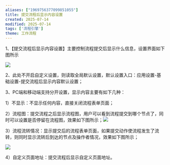 ```yaml
---
aliases: ["1969756377099851055"]
title: 提交流程后显示内容设置
created: 2025-07-14
modified: 2025-07-14
tags: ['流程引擎']
theme: 工作流程
---
```


1、【提交流程后显示内容设置】主要控制流程提交后显示什么信息，设置界面如下图所示

![](9641245d928eb00228de9c4fdeb4fc58.jpg)

2、此处不开启自定义设置，则读取全局默认设置，默认设置入口：应用设置-基础设置-提交流程后显示内容默认设置；

3、PC端和移动端支持分开设置，显示内容主要有如下几种：

1）不显示：不显示任何内容，直接关闭流程表单页面；

2）流程图：提交流程之后显示流程图，用户可以看到流程提交到哪个节点了，同时可以设置是否停留在流程图，效果如下图所示；![](7bce5a38b0dca0ef8e5998b932ffcd28.jpg)

3）流程流转情况：显示提交后的流程表单页面，如果提交动作使流程发生了流转，则同时显示流转后到达的节点及操作者情况，效果如下图所示；

![](0e5d452e9000ff9d62504cdeb915b968.jpg)

4）自定义页面地址：提交流程后显示自定义页面地址。